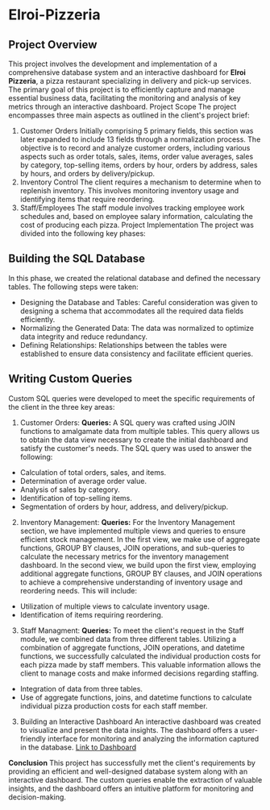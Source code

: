 # Elroi-Pizzeria

## Project Overview
This project involves the development and implementation of a comprehensive database system and an interactive dashboard for **Elroi Pizzeria**, a pizza restaurant specializing in delivery and pick-up services. The primary goal of this project is to efficiently capture and manage essential business data, facilitating the monitoring and analysis of key metrics through an interactive dashboard.
Project Scope
The project encompasses three main aspects as outlined in the client's project brief:
1. Customer Orders
Initially comprising 5 primary fields, this section was later expanded to include 13 fields through a normalization process. The objective is to record and analyze customer orders, including various aspects such as order totals, sales, items, order value averages, sales by category, top-selling items, orders by hour, orders by address, sales by hours, and orders by delivery/pickup.
2. Inventory Control
The client requires a mechanism to determine when to replenish inventory. This involves monitoring inventory usage and identifying items that require reordering.
3. Staff/Employees
The staff module involves tracking employee work schedules and, based on employee salary information, calculating the cost of producing each pizza.
Project Implementation
The project was divided into the following key phases:
## Building the SQL Database
In this phase, we created the relational database and defined the necessary tables. The following steps were taken:
-	Designing the Database and Tables: Careful consideration was given to designing a schema that accommodates all the required data fields efficiently.
-	Normalizing the Generated Data: The data was normalized to optimize data integrity and reduce redundancy.
-	Defining Relationships: Relationships between the tables were established to ensure data consistency and facilitate efficient queries.
## Writing Custom Queries
Custom SQL queries were developed to meet the specific requirements of the client in the three key areas:
1. Customer Orders:
**Queries:** A SQL query was crafted using JOIN functions to amalgamate data from multiple tables. This query allows us to obtain the data view necessary to create the initial dashboard and satisfy the customer's needs. The SQL query was used to answer the following:
-	Calculation of total orders, sales, and items.
-	Determination of average order value.
-	Analysis of sales by category.
-	Identification of top-selling items.
-	Segmentation of orders by hour, address, and delivery/pickup.
2. Inventory Management:
**Queries:** For the Inventory Management section, we have implemented multiple views and queries to ensure efficient stock management. In the first view, we make use of aggregate functions, GROUP BY clauses, JOIN operations, and sub-queries to calculate the necessary metrics for the inventory management dashboard. In the second view, we build upon the first view, employing additional aggregate functions, GROUP BY clauses, and JOIN operations to achieve a comprehensive understanding of inventory usage and reordering needs. This will include:
-	Utilization of multiple views to calculate inventory usage.
-	Identification of items requiring reordering.
3. Staff Managment:
**Queries:** To meet the client's request in the Staff module, we combined data from three different tables. Utilizing a combination of aggregate functions, JOIN operations, and datetime functions, we successfully calculated the individual production costs for each pizza made by staff members. This valuable information allows the client to manage costs and make informed decisions regarding staffing.
-	Integration of data from three tables.
-	Use of aggregate functions, joins, and datetime functions to calculate individual pizza production costs for each staff member.
3. Building an Interactive Dashboard
An interactive dashboard was created to visualize and present the data insights. The dashboard offers a user-friendly interface for monitoring and analyzing the information captured in the database.
[Link to Dashboard](https://app.powerbi.com/links/BbsesK0xA9?ctid=cbb8585a-58be-4c67-a9e8-aa46ea967bb1&pbi_source=linkShare)

**Conclusion**
This project has successfully met the client's requirements by providing an efficient and well-designed database system along with an interactive dashboard. The custom queries enable the extraction of valuable insights, and the dashboard offers an intuitive platform for monitoring and decision-making.
